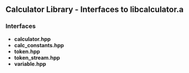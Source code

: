 ## Calculator Library - Interfaces to libcalculator.a

### Interfaces
* **calculator.hpp**
* **calc_constants.hpp**
* **token.hpp**
* **token_stream.hpp**
* **variable.hpp**
